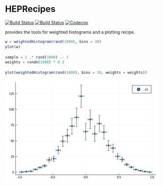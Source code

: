 # HEPRecipes

[![Build Status](https://travis-ci.com/mmikhasenko/HEPRecipes.jl.svg?branch=master)](https://travis-ci.com/mmikhasenko/HEPRecipes.jl)
[![Build Status](https://ci.appveyor.com/api/projects/status/github/mmikhasenko/HEPRecipes.jl?svg=true)](https://ci.appveyor.com/project/mmikhasenko/HEPRecipes-jl)
[![Codecov](https://codecov.io/gh/mmikhasenko/HEPRecipes.jl/branch/master/graph/badge.svg)](https://codecov.io/gh/mmikhasenko/HEPRecipes.jl)


provides the tools for weighted histograms and a plotting recipe.

```julia
w = weightedHistogram(rand(1000), bins = 30)
plot(w)

sample = 2 .* rand(1000) .- 1
weights = randm(1000) * 0.3

plot(weightedHistogram(rand(1000), bins = 30, weights = weights))
```
![gaus](plots/example.png)
